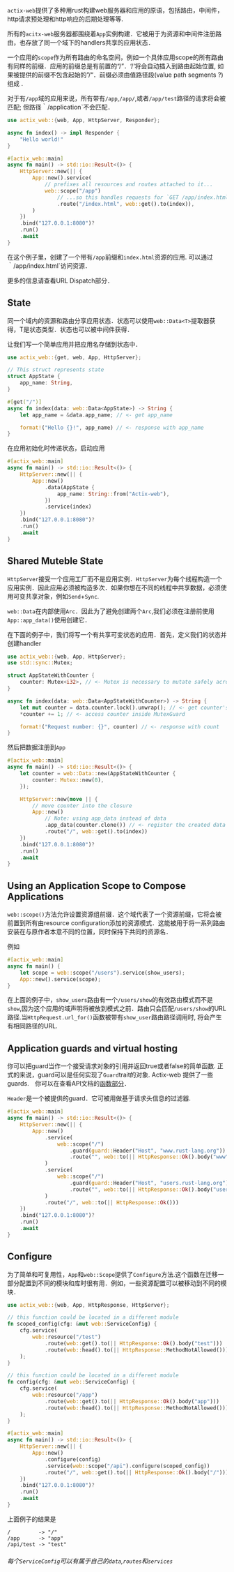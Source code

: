 `actix-web`提供了多种用rust构建web服务器和应用的原语，包括路由，中间件，http请求预处理和http响应的后期处理等等.

所有的`acitx-web`服务器都围绕着`App`实例构建．它被用于为资源和中间件注册路由，也存放了同一个域下的handlers共享的应用状态．

一个应用的`scope`作为所有路由的命名空间，例如一个具体应用scope的所有路由有同样的前缀．应用的前缀总是有前置的“/”．‘/‘将会自动插入到路由起始位置, 如果被提供的前缀不包含起始的”/“．前缀必须由值路径段(value path segments ?)组成 .

对于有`/app`域的应用来说，所有带有`/app`,`/app/`,或者`/app/test`路径的请求将会被匹配; 但路径｀/application`不会匹配．

```rust
use actix_web::{web, App, HttpServer, Responder};

async fn index() -> impl Responder {
    "Hello world!"
}

#[actix_web::main]
async fn main() -> std::io::Result<()> {
    HttpServer::new(|| {
        App::new().service(
            // prefixes all resources and routes attached to it...
            web::scope("/app")
                // ...so this handles requests for `GET /app/index.html`
                .route("/index.html", web::get().to(index)),
        )
    })
    .bind("127.0.0.1:8080")?
    .run()
    .await
}
```

在这个例子里，创建了一个带有`/app`前缀和`index.html`资源的应用. 可以通过｀/app/index.html`访问资源．

更多的信息请查看URL Dispatch部分．

## State

同一个域内的资源和路由分享应用状态．状态可以使用`web::Data<T>`提取器获得，T是状态类型．状态也可以被中间件获得．

让我们写一个简单应用并把应用名存储到状态中．

```rust
use actix_web::{get, web, App, HttpServer};

// This struct represents state
struct AppState {
    app_name: String,
}

#[get("/")]
async fn index(data: web::Data<AppState>) -> String {
    let app_name = &data.app_name; // <- get app_name

    format!("Hello {}!", app_name) // <- response with app_name
}
```

在应用初始化时传递状态，启动应用

```rust
#[actix_web::main]
async fn main() -> std::io::Result<()> {
    HttpServer::new(|| {
        App::new()
            .data(AppState {
                app_name: String::from("Actix-web"),
            })
            .service(index)
    })
    .bind("127.0.0.1:8080")?
    .run()
    .await
}
```



## Shared Muteble State

`HttpServer`接受一个应用工厂而不是应用实例．`HttpServer`为每个线程构造一个应用实例．因此应用必须被构造多次．如果你想在不同的线程中共享数据，必须使用可变共享对象，例如`Send`+`Sync`.

`web::Data`在内部使用`Arc`．因此为了避免创建两个`Arc`,我们必须在注册前使用`App::app_data()`使用创建它．

在下面的例子中，我们将写一个有共享可变状态的应用．首先，定义我们的状态并创建handler

```rust
use actix_web::{web, App, HttpServer};
use std::sync::Mutex;

struct AppStateWithCounter {
    counter: Mutex<i32>, // <- Mutex is necessary to mutate safely across threads
}

async fn index(data: web::Data<AppStateWithCounter>) -> String {
    let mut counter = data.counter.lock().unwrap(); // <- get counter's MutexGuard
    *counter += 1; // <- access counter inside MutexGuard

    format!("Request number: {}", counter) // <- response with count
}
```

然后把数据注册到`App`

```rust
#[actix_web::main]
async fn main() -> std::io::Result<()> {
    let counter = web::Data::new(AppStateWithCounter {
        counter: Mutex::new(0),
    });

    HttpServer::new(move || {
        // move counter into the closure
        App::new()
            // Note: using app_data instead of data
            .app_data(counter.clone()) // <- register the created data
            .route("/", web::get().to(index))
    })
    .bind("127.0.0.1:8080")?
    .run()
    .await
}
```



## Using an Application Scope to Compose Applications

`web::scope()`方法允许设置资源组前缀．这个域代表了一个资源前缀，它将会被前置到所有由resource configuration添加的资源模式．这能被用于将一系列路由安装在与原作者本意不同的位置，同时保持下共同的资源名．

例如

```rust
#[actix_web::main]
async fn main() {
    let scope = web::scope("/users").service(show_users);
    App::new().service(scope);
}

```

在上面的例子中，`show_users`路由有一个`/users/show`的有效路由模式而不是`show`,因为这个应用的域声明将被放到模式之前．路由只会匹配`/users/show`的URL路径.当`HttpRequest.url_for()`函数被带有`show_user`路由路径调用时, 将会产生有相同路径的URL.

## Application guards and virtual hosting

你可以把guard当作一个接受请求对象的引用并返回true或者false的简单函数. 正式的来说，guard可以是任何实现了`Guard`trait的对象. Actix-web 提供了一些guards.　你可以在查看API文档的[函数部分](https://docs.rs/actix-web/3/actix_web/guard/index.html#functions)．

`Header`是一个被提供的guard．它可被用做基于请求头信息的过滤器.

```rust
#[actix_web::main]
async fn main() -> std::io::Result<()> {
    HttpServer::new(|| {
        App::new()
            .service(
                web::scope("/")
                    .guard(guard::Header("Host", "www.rust-lang.org"))
                    .route("", web::to(|| HttpResponse::Ok().body("www"))),
            )
            .service(
                web::scope("/")
                    .guard(guard::Header("Host", "users.rust-lang.org"))
                    .route("", web::to(|| HttpResponse::Ok().body("user"))),
            )
            .route("/", web::to(|| HttpResponse::Ok()))
    })
    .bind("127.0.0.1:8080")?
    .run()
    .await
}
```



## Configure

为了简单和可复用性，`App`和`web::Scope`提供了`Configure`方法.这个函数在迁移一部分配置到不同的模块和库时很有用．例如，一些资源配置可以被移动到不同的模块．

```rust
use actix_web::{web, App, HttpResponse, HttpServer};

// this function could be located in a different module
fn scoped_config(cfg: &mut web::ServiceConfig) {
    cfg.service(
        web::resource("/test")
            .route(web::get().to(|| HttpResponse::Ok().body("test")))
            .route(web::head().to(|| HttpResponse::MethodNotAllowed())),
    );
}

// this function could be located in a different module
fn config(cfg: &mut web::ServiceConfig) {
    cfg.service(
        web::resource("/app")
            .route(web::get().to(|| HttpResponse::Ok().body("app")))
            .route(web::head().to(|| HttpResponse::MethodNotAllowed())),
    );
}

#[actix_web::main]
async fn main() -> std::io::Result<()> {
    HttpServer::new(|| {
        App::new()
            .configure(config)
            .service(web::scope("/api").configure(scoped_config))
            .route("/", web::get().to(|| HttpResponse::Ok().body("/")))
    })
    .bind("127.0.0.1:8080")?
    .run()
    .await
}

```

上面例子的结果是

```
/         -> "/"
/app      -> "app"
/api/test -> "test"
```

###### 每个`ServiceConfig`可以有属于自己的`data`,`routes`和`services`